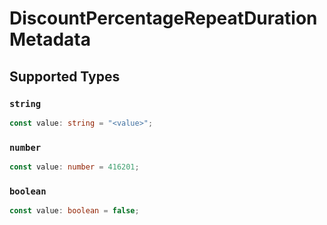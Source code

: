 # DiscountPercentageRepeatDurationMetadata


## Supported Types

### `string`

```typescript
const value: string = "<value>";
```

### `number`

```typescript
const value: number = 416201;
```

### `boolean`

```typescript
const value: boolean = false;
```

